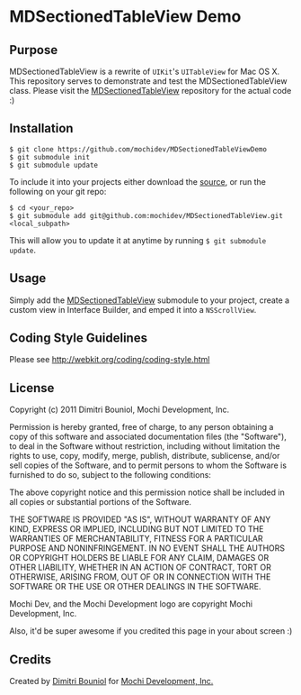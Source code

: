 MDSectionedTableView Demo
=========================

Purpose
-------

MDSectionedTableView is a rewrite of `UIKit`'s `UITableView` for Mac OS X. This
repository serves to demonstrate and test the MDSectionedTableView class. Please
visit the [MDSectionedTableView](https://github.com/mochidev/MDSectionedTableView)
repository for the actual code :)

Installation
------------

    $ git clone https://github.com/mochidev/MDSectionedTableViewDemo
    $ git submodule init
    $ git submodule update

To include it into your projects either download the
[source](https://github.com/mochidev/MDSectionedTableView), or run the following
on your git repo:

    $ cd <your_repo>
    $ git submodule add git@github.com:mochidev/MDSectionedTableView.git <local_subpath>

This will allow you to update it at anytime by running `$ git submodule update`.

Usage
-----

Simply add the
[MDSectionedTableView](https://github.com/mochidev/MDSectionedTableView) submodule to
your project, create a custom view in Interface Builder, and emped it into a `NSScrollView`.


Coding Style Guidelines
-----------------------

Please see http://webkit.org/coding/coding-style.html

License
-------

Copyright (c) 2011 Dimitri Bouniol, Mochi Development, Inc.

Permission is hereby granted, free of charge, to any person obtaining a copy
of this software and associated documentation files (the "Software"), to deal
in the Software without restriction, including without limitation the rights
to use, copy, modify, merge, publish, distribute, sublicense, and/or sell
copies of the Software, and to permit persons to whom the Software is
furnished to do so, subject to the following conditions:

The above copyright notice and this permission notice shall be included in
all copies or substantial portions of the Software.

THE SOFTWARE IS PROVIDED "AS IS", WITHOUT WARRANTY OF ANY KIND, EXPRESS OR
IMPLIED, INCLUDING BUT NOT LIMITED TO THE WARRANTIES OF MERCHANTABILITY,
FITNESS FOR A PARTICULAR PURPOSE AND NONINFRINGEMENT. IN NO EVENT SHALL THE
AUTHORS OR COPYRIGHT HOLDERS BE LIABLE FOR ANY CLAIM, DAMAGES OR OTHER
LIABILITY, WHETHER IN AN ACTION OF CONTRACT, TORT OR OTHERWISE, ARISING FROM,
OUT OF OR IN CONNECTION WITH THE SOFTWARE OR THE USE OR OTHER DEALINGS IN
THE SOFTWARE.

Mochi Dev, and the Mochi Development logo are copyright Mochi Development, Inc.

Also, it'd be super awesome if you credited this page in your about screen :)

Credits
-------

Created by [Dimitri Bouniol](http://twitter.com/dimitribouniol) for [Mochi Development, Inc.](http://mochidev.com/)
